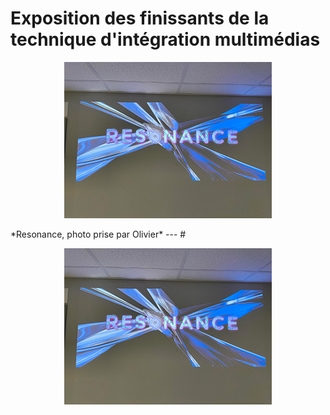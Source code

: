 # Exposition des finissants de la technique d'intégration multimédias
<p align="center">
  <img src="./photos/resonance.jpg">
</p>
*Resonance, photo prise par Olivier*
---
#

<p align="center">
  <img src="./photos/resonance.jpg">
</p>
